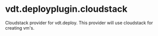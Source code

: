 vdt.deployplugin.cloudstack
===========================

Cloudstack provider for vdt.deploy. This provider will use cloudstack for creating vm's.
